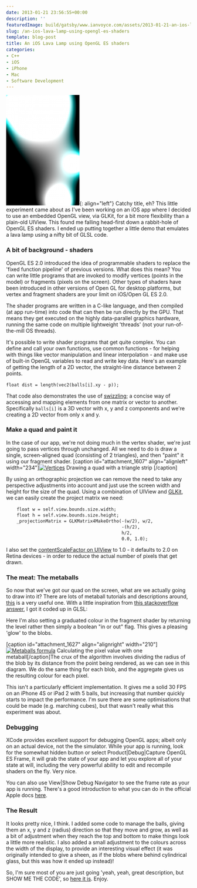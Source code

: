 ```yaml
---
date: 2013-01-21 23:56:55+00:00
description: ''
featuredImage: build/gatsby/www.ianvoyce.com/assets/2013-01-21-an-ios-lava-lamp-using-opengl-es-shaders_lavalamp-200x300.png
slug: /an-ios-lava-lamp-using-opengl-es-shaders
template: blog-post
title: An iOS Lava Lamp using OpenGL ES shaders
categories:
- C++
- iOS
- iPhone
- Mac
- Software Development
---
```


![Screenshot of the finished lava lamp effect](/assets/2013-01-21-an-ios-lava-lamp-using-opengl-es-shaders_lavalamp-200x300.png){: align="left"}
Catchy title, eh? This little experiment came about as I've been working on an iOS app where I decided to use an embedded OpenGL view, via GLKit, for a bit more flexibility than a plain-old UIView. This found me falling head-first down a rabbit-hole of OpenGL ES shaders. I ended up putting together a little demo that emulates a lava lamp using a nifty bit of GLSL code.
<!-- more -->


### A bit of background - shaders


OpenGL ES 2.0 introduced the idea of programmable shaders to replace the 'fixed function pipeline' of previous versions. What does this mean? You can write little programs that are invoked to modify vertices (points in the model) or fragments (pixels on the screen). Other types of shaders have been introduced in other versions of Open GL for desktop platforms, but vertex and fragment shaders are your limit on iOS/Open GL ES 2.0. 

The shader programs are written in a C-like language, and then compiled (at app run-time) into code that can then be run directly by the GPU. That means they get executed on the highly data-parallel graphics hardware, running the same code on multiple lightweight 'threads' (not your run-of-the-mill OS threads).

It's possible to write shader programs that get quite complex. You can define and call your own functions, use common functions - for helping with things like vector manipulation and linear interpolation - and make use of built-in OpenGL variables to read and write key data. Here's an example of getting the length of a 2D vector, the straight-line distance between 2 points.
```
float dist = length(vec2(balls[i].xy - p));
```   
That code also demonstrates the use of [swizzling](http://en.wikipedia.org/wiki/Swizzling_(computer_graphics)); a concise way of accessing and mapping elements from one matrix or vector to another. Specifically `balls[i]` is a 3D vector with x, y and z components and we're creating a 2D vector from only x and y. 



### Make a quad and paint it


In the case of our app, we're not doing much in the vertex shader, we're just going to pass vertices through unchanged. All we need to do is draw a single, screen-aligned quad (consisting of 2 triangles), and then "paint" it using our fragment shader. [caption id="attachment_1607" align="alignleft" width="234"][![Vertices](http://www.ianvoyce.com/wp-content/uploads/2013/01/vertex-diagram-234x300.png)](http://www.ianvoyce.com/wp-content/uploads/2013/01/vertex-diagram.png) Drawing a quad with a triangle strip [/caption]

By using an orthographic projection we can remove the need to take any perspective adjustments into account and just use the screen width and height for the size of the quad. Using a combination of UIView and [GLKit](http://developer.apple.com/library/mac/#documentation/GLkit/Reference/GLKit_Collection/_index.html), we can easily create the project matrix we need:

```
    float w = self.view.bounds.size.width;  
    float h = self.view.bounds.size.height;
    _projectionMatrix = GLKMatrix4MakeOrtho(-(w/2), w/2,
                                            -(h/2),
                                            h/2,  
                                            0.0, 1.0);
```

I also set the [contentScaleFactor on UIView](http://developer.apple.com/library/ios/#documentation/uikit/reference/uiview_class/uiview/uiview.html) to 1.0 - it defaults to 2.0 on Retina devices - in order to reduce the actual number of pixels that get drawn.



### The meat: The metaballs


So now that we've got our quad on the screen, what are we actually going to draw into it? There are lots of metaball tutorials and descriptions around, [this](http://www.niksula.hut.fi/~hkankaan/Homepages/metaballs.html) is a very useful one. With a little inspiration from [this stackoverflow answer](http://stackoverflow.com/a/3587981/1719), I got it coded up in GLSL:

Here I'm also setting a graduated colour in the fragment shader by returning the level rather then simply a boolean "in or out" flag. This gives a pleasing 'glow' to the blobs.

[caption id="attachment_1627" align="alignright" width="210"][![Metaballs formula](http://www.ianvoyce.com/wp-content/uploads/2013/01/metaballs_formula.png)](http://www.ianvoyce.com/wp-content/uploads/2013/01/metaballs_formula.png) Calculating the pixel value with one metaball[/caption]The crux of the algorithm involves dividing the radius of the blob by its distance from the point being rendered, as we can see in this diagram. We do the same thing for each blob, and the aggregate gives us the resulting colour for each pixel.    

This isn't a particularly efficient implementation. It gives me a solid 30 FPS on an iPhone 4S or iPad 2 with 5 balls, but increasing that number quickly starts to impact the performance. I'm sure there are some optimisations that could be made (e.g. marching cubes), but that wasn't really what this experiment was about. 



### Debugging


XCode provides excellent support for debugging OpenGL apps; albeit only on an actual device, not the the simulator. While your app is running, look for the somewhat hidden button or select Product\|Debug\|Capture OpenGL ES Frame, it will grab the state of your app and let you explore all of your state at will, including the very powerful ability to edit and recompile shaders on the fly. Very nice. 

You can also use View\|Show Debug Navigator to see the frame rate as your app is running. There's a good introduction to what you can do in the official Apple docs [here](http://developer.apple.com/library/ios/#recipes/xcode_help-debugger/articles/debugging_opengl_es_frame.html).



### The Result



It looks pretty nice, I think. I added some code to manage the balls, giving them an x, y and z (radius) direction so that they move and grow, as well as a bit of adjustment when they reach the top and bottom to make things look a little more realistic. I also added a small adjustment to the colours across the width of the display, to provide an interesting visual effect (it was originally intended to give a sheen, as if the blobs where behind cylindrical glass, but this was how it ended up instead)!

So, I'm sure most of you are just going 'yeah, yeah, great description, but SHOW ME THE CODE', so [here it is](https://github.com/voyce/LavaLamp). Enjoy.
